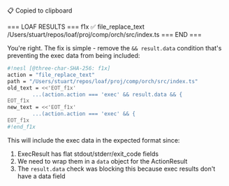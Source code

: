 📋 Copied to clipboard

=== LOAF RESULTS ===
f1x ✅ file_replace_text /Users/stuart/repos/loaf/proj/comp/orch/src/index.ts
=== END ===

You're right. The fix is simple - remove the `&& result.data` condition that's preventing the exec data from being included:

```sh nesl
#!nesl [@three-char-SHA-256: f1x]
action = "file_replace_text"
path = "/Users/stuart/repos/loaf/proj/comp/orch/src/index.ts"
old_text = <<'EOT_f1x'
        ...(action.action === 'exec' && result.data && {
EOT_f1x
new_text = <<'EOT_f1x'
        ...(action.action === 'exec' && {
EOT_f1x
#!end_f1x
```

This will include the exec data in the expected format since:
1. ExecResult has flat stdout/stderr/exit_code fields
2. We need to wrap them in a `data` object for the ActionResult
3. The `result.data` check was blocking this because exec results don't have a data field